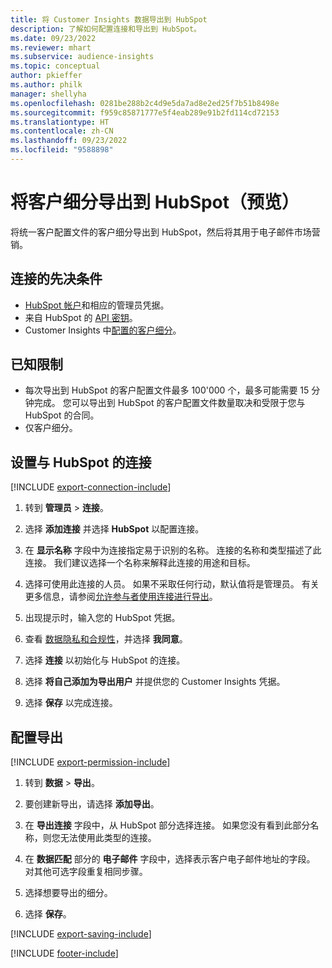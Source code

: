 ```yaml
---
title: 将 Customer Insights 数据导出到 HubSpot
description: 了解如何配置连接和导出到 HubSpot。
ms.date: 09/23/2022
ms.reviewer: mhart
ms.subservice: audience-insights
ms.topic: conceptual
author: pkieffer
ms.author: philk
manager: shellyha
ms.openlocfilehash: 0281be288b2c4d9e5da7ad8e2ed25f7b51b8498e
ms.sourcegitcommit: f959c85871777e5f4eab289e91b2fd114cd72153
ms.translationtype: HT
ms.contentlocale: zh-CN
ms.lasthandoff: 09/23/2022
ms.locfileid: "9588898"
---
```

# <a name="export-segments-to-hubspot-preview"></a>将客户细分导出到 HubSpot（预览）

将统一客户配置文件的客户细分导出到 HubSpot，然后将其用于电子邮件市场营销。

## <a name="prerequisites-for-a-connection"></a>连接的先决条件

- [HubSpot 帐户](https://www.hubspot.com/)和相应的管理员凭据。
- 来自 HubSpot 的 [API 密钥](https://knowledge.hubspot.com/Integrations/How-do-I-get-my-HubSpot-API-key)。
- Customer Insights 中[配置的客户细分](segments.md)。

## <a name="known-limitations"></a>已知限制

- 每次导出到 HubSpot 的客户配置文件最多 100'000 个，最多可能需要 15 分钟完成。 您可以导出到 HubSpot 的客户配置文件数量取决和受限于您与 HubSpot 的合同。
- 仅客户细分。

## <a name="set-up-connection-to-hubspot"></a>设置与 HubSpot 的连接

[!INCLUDE [export-connection-include](includes/export-connection-admn.md)]

1. 转到 **管理员** > **连接**。

1. 选择 **添加连接** 并选择 **HubSpot** 以配置连接。

1. 在 **显示名称** 字段中为连接指定易于识别的名称。 连接的名称和类型描述了此连接。 我们建议选择一个名称来解释此连接的用途和目标。

1. 选择可使用此连接的人员。 如果不采取任何行动，默认值将是管理员。 有关更多信息，请参阅[允许参与者使用连接进行导出](connections.md#allow-contributors-to-use-a-connection-for-exports)。

1. 出现提示时，输入您的 HubSpot 凭据。

1. 查看 [数据隐私和合规性](connections.md#data-privacy-and-compliance)，并选择 **我同意**。

1. 选择 **连接** 以初始化与 HubSpot 的连接。

1. 选择 **将自己添加为导出用户** 并提供您的 Customer Insights 凭据。

1. 选择 **保存** 以完成连接。

## <a name="configure-an-export"></a>配置导出

[!INCLUDE [export-permission-include](includes/export-permission.md)]

1. 转到 **数据** > **导出**。

1. 要创建新导出，请选择 **添加导出**。

1. 在 **导出连接** 字段中，从 HubSpot 部分选择连接。 如果您没有看到此部分名称，则您无法使用此类型的连接。

1. 在 **数据匹配** 部分的 **电子邮件** 字段中，选择表示客户电子邮件地址的字段。 对其他可选字段重复相同步骤。

1. 选择想要导出的细分。

1. 选择 **保存**。

[!INCLUDE [export-saving-include](includes/export-saving.md)]

[!INCLUDE [footer-include](includes/footer-banner.md)]
